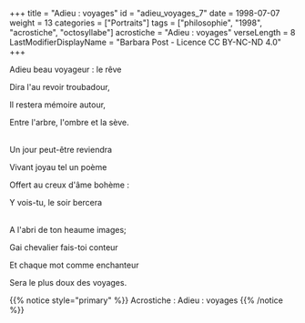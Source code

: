 +++
title = "Adieu : voyages"
id = "adieu_voyages_7"
date = 1998-07-07
weight = 13
categories = ["Portraits"]
tags = ["philosophie", "1998", "acrostiche", "octosyllabe"]
acrostiche = "Adieu : voyages"
verseLength = 8
LastModifierDisplayName = "Barbara Post - Licence CC BY-NC-ND 4.0"
+++

Adieu beau voyageur : le rêve

Dira l'au revoir troubadour,

Il restera mémoire autour,

Entre l'arbre, l'ombre et la sève.

 \
Un jour peut-être reviendra

Vivant joyau tel un poème

Offert au creux d'âme bohème :

Y vois-tu, le soir bercera

 \
A l'abri de ton heaume images;

Gai chevalier fais-toi conteur

Et chaque mot comme enchanteur

Sera le plus doux des voyages.

{{% notice style="primary" %}}
Acrostiche : Adieu : voyages
{{% /notice %}}
